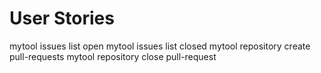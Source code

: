 # User Stories

mytool issues list open
mytool issues list closed
mytool repository create pull-requests
mytool repository close pull-request
